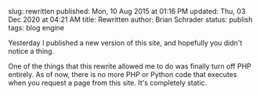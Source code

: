 slug: rewritten
published: Mon, 10 Aug 2015 at 01:16 PM
updated: Thu, 03 Dec 2020 at 04:21 AM
title: Rewritten
author: Brian Schrader
status: publish
tags: blog engine

Yesterday I published a new version of this site, and hopefully you didn't notice a thing.

One of the things that this rewrite allowed me to do was finally turn off PHP entirely. As of now, there is no more PHP or Python code that executes when you request a page from this site. It's completely static.

